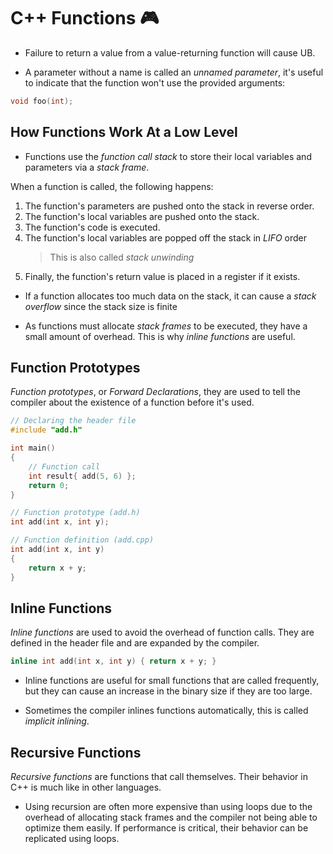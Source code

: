 # C++ Functions 🎮

- Failure to return a value from a value-returning function will cause UB.

- A parameter without a name is called an _unnamed parameter_, it's useful to indicate that the function won't use the provided arguments:

```cpp
void foo(int);
```

## How Functions Work At a Low Level

- Functions use the _function call stack_ to store their local variables and parameters via a _stack frame_.

When a function is called, the following happens:

1. The function's parameters are pushed onto the stack in reverse order.
2. The function's local variables are pushed onto the stack.
3. The function's code is executed.
4. The function's local variables are popped off the stack in _LIFO_ order
    > This is also called _stack unwinding_
5. Finally, the function's return value is placed in a register if it exists.

- If a function allocates too much data on the stack, it can cause a _stack overflow_ since the stack size is finite

- As functions must allocate _stack frames_ to be executed, they have a small amount of overhead. This is why _inline functions_ are useful.

## Function Prototypes

_Function prototypes_, or _Forward Declarations_, they are used to tell the compiler about the existence of a function before it's used.

```cpp
// Declaring the header file
#include "add.h"

int main()
{
    // Function call
    int result{ add(5, 6) };
    return 0;
}

// Function prototype (add.h)
int add(int x, int y);

// Function definition (add.cpp)
int add(int x, int y)
{
    return x + y;
}
```

## Inline Functions

_Inline functions_ are used to avoid the overhead of function calls. They are defined in the header file and are expanded by the compiler.

```cpp
inline int add(int x, int y) { return x + y; }
```

- Inline functions are useful for small functions that are called frequently, but they can cause an increase in the binary size if they are too large.

- Sometimes the compiler inlines functions automatically, this is called _implicit inlining_.

## Recursive Functions

_Recursive functions_ are functions that call themselves. Their behavior in C++ is much like in other languages.

- Using recursion are often more expensive than using loops due to the overhead of allocating stack frames and the compiler not being able to optimize them easily. If performance is critical, their behavior can be replicated using loops.
